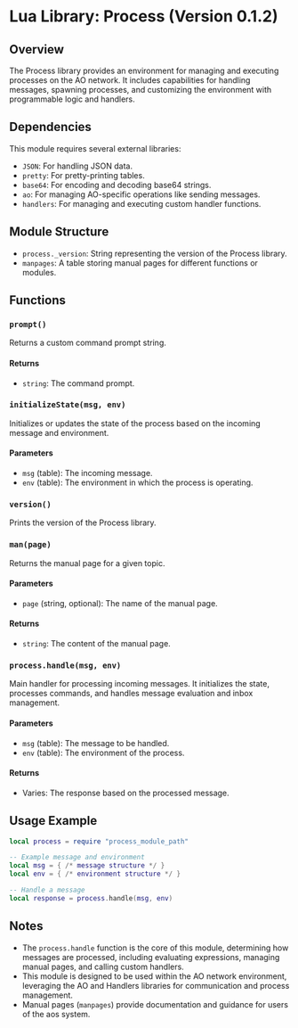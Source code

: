 # Lua Library: Process (Version 0.1.2)

## Overview
The Process library provides an environment for managing and executing processes on the AO network. It includes capabilities for handling messages, spawning processes, and customizing the environment with programmable logic and handlers.

## Dependencies
This module requires several external libraries:
- `JSON`: For handling JSON data.
- `pretty`: For pretty-printing tables.
- `base64`: For encoding and decoding base64 strings.
- `ao`: For managing AO-specific operations like sending messages.
- `handlers`: For managing and executing custom handler functions.

## Module Structure
- `process._version`: String representing the version of the Process library.
- `manpages`: A table storing manual pages for different functions or modules.

## Functions

### `prompt()`
Returns a custom command prompt string.

#### Returns
- `string`: The command prompt.

### `initializeState(msg, env)`
Initializes or updates the state of the process based on the incoming message and environment.

#### Parameters
- `msg` (table): The incoming message.
- `env` (table): The environment in which the process is operating.

### `version()`
Prints the version of the Process library.

### `man(page)`
Returns the manual page for a given topic.

#### Parameters
- `page` (string, optional): The name of the manual page.

#### Returns
- `string`: The content of the manual page.

### `process.handle(msg, env)`
Main handler for processing incoming messages. It initializes the state, processes commands, and handles message evaluation and inbox management.

#### Parameters
- `msg` (table): The message to be handled.
- `env` (table): The environment of the process.

#### Returns
- Varies: The response based on the processed message.

## Usage Example
```lua
local process = require "process_module_path"

-- Example message and environment
local msg = { /* message structure */ }
local env = { /* environment structure */ }

-- Handle a message
local response = process.handle(msg, env)
```

## Notes
- The `process.handle` function is the core of this module, determining how messages are processed, including evaluating expressions, managing manual pages, and calling custom handlers.
- This module is designed to be used within the AO network environment, leveraging the AO and Handlers libraries for communication and process management.
- Manual pages (`manpages`) provide documentation and guidance for users of the aos system.
